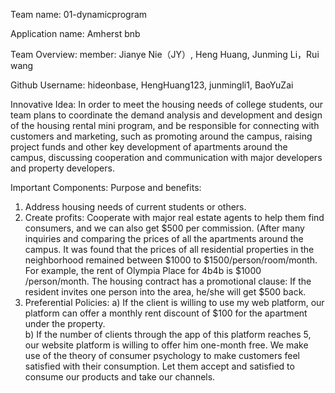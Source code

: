 Team name: 01-dynamicprogram

Application name: Amherst bnb

Team Overview:
member: Jianye Nie（JY）, Heng Huang, Junming Li，Rui wang

Github Username: hideonbase, HengHuang123, junmingli1, BaoYuZai

Innovative Idea:
In order to meet the housing needs of college students, our team plans to coordinate the demand analysis and development and design of the housing rental mini program, and be responsible for connecting with customers and marketing, such as promoting around the campus, raising project funds and other key development of apartments around the campus, discussing cooperation and communication with major developers and property developers.

 Important Components:
 Purpose and benefits:
 1. Address housing needs of current students or others.
 2. Create profits: Cooperate with major real estate agents to help them find consumers, and we can also get $500 per commission. (After many inquiries and comparing the prices of all the apartments around the campus. It was found that the prices of all residential properties in the neighborhood remained between $1000 to $1500/person/room/month. For example, the rent of Olympia Place for 4b4b is $1000 /person/month. The housing contract has a promotional clause: If the resident invites one person into the area, he/she will get $500 back. 
 3. Preferential Policies:
 a)    If the client is willing to use my web platform, our platform can offer a monthly rent discount of   $100 for the apartment under the property.  
 b)    If the number of clients through the app of this platform reaches 5, our website platform is willing to offer him one-month free. 
 We make use of the theory of consumer psychology to make customers feel satisfied with their consumption. Let them accept and satisfied to consume our products and take our channels.
